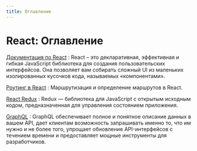 ```yaml
---
title: Оглавление
---
```


# React: Оглавление

[Документация по React](handbook/tutorial.md)
: React – это декларативная, эффективная и гибкая JavaScript библиотека для создания пользовательских интерфейсов. Она позволяет вам собирать сложный UI из маленьких изолированных кусочков кода, называемых «компонентами».

[Роутинг в React](router/intro.md)
: Маршрутизация и определение маршрутов в React.

[React Redux](redux/intro.md)
: Redux — библиотека для JavaScript с открытым исходным кодом, предназначенная для управления состоянием приложения.

[GraphQL](gpaphql/index.md)
: GraphQL обеспечивает полное и понятное описание данных в вашем API, дает клиентам возможность запрашивать именно то, что им нужно и не более того, упрощает обновление API-интерфейсов с течением времени и предоставляет мощные инструменты для разработчиков.
